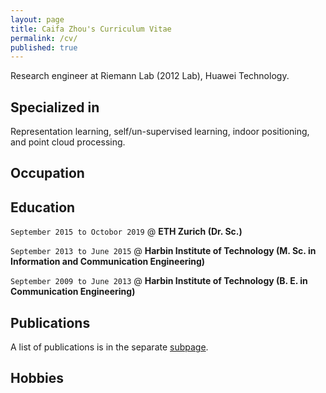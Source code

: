 ```yaml
---
layout: page
title: Caifa Zhou's Curriculum Vitae
permalink: /cv/
published: true
---
```


Research engineer at Riemann Lab (2012 Lab), Huawei Technology.

## Specialized in
Representation learning, self/un-supervised learning, indoor positioning, and point cloud processing.

## Occupation

## Education
`September 2015 to Octobor 2019` \@ __ETH Zurich (Dr. Sc.)__

`September 2013 to June 2015` \@ __Harbin Institute of Technology (M. Sc. in Information and Communication Engineering)__

`September 2009 to June 2013` \@ __Harbin Institute of Technology (B. E. in Communication Engineering)__

## Publications
A list of publications is in the separate [subpage](https://caifazhou.github.io/publications/).

## Hobbies

